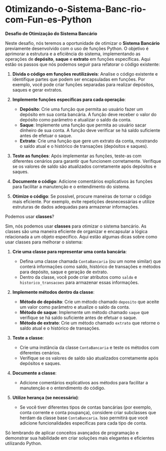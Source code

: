 # Otimizando-o-Sistema-Banc-rio-com-Fun-es-Python
**Desafio de Otimização do Sistema Bancário**

Neste desafio, nós teremos a oportunidade de otimizar o **Sistema Bancário** previamente desenvolvido com o uso de funções Python. O objetivo é aprimorar a estrutura e a eficiência do sistema, implementando as operações de **depósito**, **saque** e **extrato** em funções específicas. Aqui estão os passos que nós podemos seguir para refatorar o código existente:

1. **Divida o código em funções reutilizáveis**: Analise o código existente e identifique partes que podem ser encapsuladas em funções. Por exemplo, você pode criar funções separadas para realizar depósitos, saques e gerar extratos.

2. **Implemente funções específicas para cada operação**:
    - **Depósito**: Crie uma função que permita ao usuário fazer um depósito em sua conta bancária. A função deve receber o valor do depósito como parâmetro e atualizar o saldo da conta.
    - **Saque**: Implemente uma função que permita ao usuário sacar dinheiro de sua conta. A função deve verificar se há saldo suficiente antes de efetuar o saque.
    - **Extrato**: Crie uma função que gere um extrato da conta, mostrando o saldo atual e o histórico de transações (depósitos e saques).

3. **Teste as funções**: Após implementar as funções, teste-as com diferentes cenários para garantir que funcionem corretamente. Verifique se os valores de saldo são atualizados corretamente após depósitos e saques.

4. **Documente o código**: Adicione comentários explicativos às funções para facilitar a manutenção e o entendimento do sistema.

5. **Otimize o código**: Se possível, procure maneiras de tornar o código mais eficiente. Por exemplo, evite repetições desnecessárias e utilize estruturas de dados adequadas para armazenar informações.

Podemos usar **classes**?

Sim, nós podemos usar **classes** para otimizar o sistema bancário. As classes são uma maneira eficiente de organizar e encapsular a lógica relacionada a um objeto específico. Aqui estão algumas dicas sobre como usar classes para melhorar o sistema:

1. **Crie uma classe para representar uma conta bancária**:
   - Defina uma classe chamada `ContaBancaria` (ou um nome similar) que conterá informações como saldo, histórico de transações e métodos para depósito, saque e geração de extrato.
   - Dentro da classe, você pode criar atributos como `saldo` e `historico_transacoes` para armazenar essas informações.

2. **Implemente métodos dentro da classe**:
   - **Método de depósito**: Crie um método chamado `deposito` que aceite um valor como parâmetro e atualize o saldo da conta.
   - **Método de saque**: Implemente um método chamado `saque` que verifique se há saldo suficiente antes de efetuar o saque.
   - **Método de extrato**: Crie um método chamado `extrato` que retorne o saldo atual e o histórico de transações.

3. **Teste a classe**:
   - Crie uma instância da classe `ContaBancaria` e teste os métodos com diferentes cenários.
   - Verifique se os valores de saldo são atualizados corretamente após depósitos e saques.

4. **Documente a classe**:
   - Adicione comentários explicativos aos métodos para facilitar a manutenção e o entendimento do código.

5. **Utilize herança (se necessário)**:
   - Se você tiver diferentes tipos de contas bancárias (por exemplo, conta corrente e conta poupança), considere criar subclasses que herdam da classe base `ContaBancaria`. Isso permitirá que você adicione funcionalidades específicas para cada tipo de conta.

Só lembrando de aplicar conceitos avançados de programação e demonstrar sua habilidade em criar soluções mais elegantes e eficientes utilizando Python.

